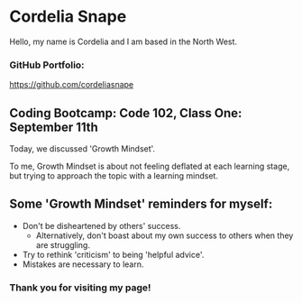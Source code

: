 # Cordelia Snape

Hello, my name is Cordelia and I am based in the North West. 

### GitHub Portfolio:

https://github.com/cordeliasnape

## Coding Bootcamp: Code 102, Class One: September 11th

Today, we discussed 'Growth Mindset'. 

To me, Growth Mindset is about not feeling deflated at each learning stage, but trying to approach the topic with a learning mindset. 

## Some 'Growth Mindset' reminders for myself: 
- Don't be disheartened by others' success.
  - Alternatively, don't boast about my own success to others when they are struggling.
- Try to rethink 'criticism' to being 'helpful advice'.
- Mistakes are necessary to learn.

### Thank you for visiting my page!
